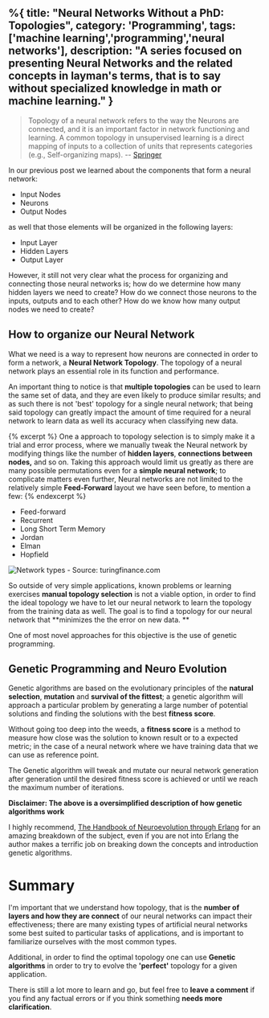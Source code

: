 %{
title: "Neural Networks Without a PhD: Topologies",
category: 'Programming',
tags: ['machine learning','programming','neural networks'],
description: "A series focused on presenting Neural Networks and the related concepts in layman's terms, that is to say without specialized knowledge in math or machine learning."
}
---

> Topology of a neural network refers to the way the Neurons are connected, and it is an important factor in network functioning and learning. A common topology in unsupervised learning is a direct mapping of inputs to a collection of units that represents categories (e.g., Self-organizing maps).
> -- [Springer](https://link.springer.com/referenceworkentry/10.1007%2F978-0-387-30164-8_837)

In our previous post we learned about the components that form a neural network:

- Input Nodes
- Neurons
- Output Nodes

as well that those elements will be organized in the following layers:

- Input Layer
- Hidden Layers
- Output Layer

However, it still not very clear what the process for organizing and connecting those neural networks is; how do we determine how many hidden layers we need to create? How do we connect those neurons to the inputs, outputs and to each other? How do we know how many output nodes we need to create?

## How to organize our Neural Network

What we need is a way to represent how neurons are connected in order to form a network, a **Neural Network Topology**. The topology of a neural network plays an essential role in its function and performance.

An important thing to notice is that **multiple topologies** can be used to learn the same set of data, and they are even likely to produce similar results; and as such there is not 'best' topology for a single neural network; that being said topology can greatly impact the amount of time required for a neural network to learn data as well its accuracy when classifying new data.

{% excerpt %}
One a approach to topology selection is to simply make it a trial and error process, where we manually tweak the Neural network by modifying things like the number of **hidden layers**, **connections between nodes,** and so on. Taking this approach would limit us greatly as there are many possible permutations even for a **simple neural network**; to complicate matters even further, Neural networks are not limited to the relatively simple **Feed-Forward** layout we have seen before, to mention a few:
{% endexcerpt %}

- Feed-forward
- Recurrent
- Long Short Term Memory
- Jordan
- Elman
- Hopfield

![Network types - Source: turingfinance.com](https://www.turingfinance.com/wp-content/uploads/2014/04/Recurrent-Neural-Network-Architectures.png)

So outside of very simple applications, known problems or learning exercises **manual topology selection** is not a viable option, in order to find the ideal topology we have to let our neural network to learn the topology from the training data as well. The goal is to find a topology for our neural network that **minimizes the the error on new data. **

One of most novel approaches for this objective is the use of genetic programming.

## Genetic Programming and Neuro Evolution

Genetic algorithms are based on the evolutionary principles of the **natural selection**, **mutation** and **survival of the fittest**; a genetic algorithm will approach a particular problem by generating a large number of potential solutions and finding the solutions with the best **fitness score**.

Without going too deep into the weeds, a **fitness score** is a method to measure how close was the solution to known result or to a expected metric; in the case of a neural network where we have training data that we can use as reference point.

The Genetic algorithm will tweak and mutate our neural network generation after generation until the desired fitness score is achieved or until we reach the maximum number of iterations.

**Disclaimer: The above is a oversimplified description of how genetic algorithms work**

I highly recommend, [The Handbook of Neuroevolution through Erlang](https://link.springer.com/book/10.1007/978-1-4614-4463-3) for an amazing breakdown of the subject, even if you are not into Erlang the author makes a terrific job on breaking down the concepts and introduction genetic algorithms.

# Summary

I'm important that we understand how topology, that is the **number of layers and how they are connect** of our neural networks can impact their effectiveness; there are many existing types of artificial neural networks some best suited to particular tasks of applications, and is important to familiarize ourselves with the most common types.

Additional, in order to find the optimal topology one can use **Genetic algorithms** in order to try to evolve the **'perfect'** topology for a given application.

There is still a lot more to learn and go, but feel free to **leave a comment** if you find any factual errors or if you think something **needs more clarification**.
